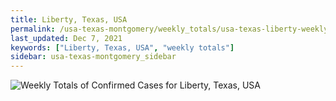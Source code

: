 ```yaml
---
title: Liberty, Texas, USA
permalink: /usa-texas-montgomery/weekly_totals/usa-texas-liberty-weekly_totals.html
last_updated: Dec 7, 2021
keywords: ["Liberty, Texas, USA", "weekly totals"]
sidebar: usa-texas-montgomery_sidebar
---
```


![Weekly Totals of Confirmed Cases for Liberty, Texas, USA](/covid_tracker/images/graphs/usa-texas-liberty-weekly_totals_graph.png)
